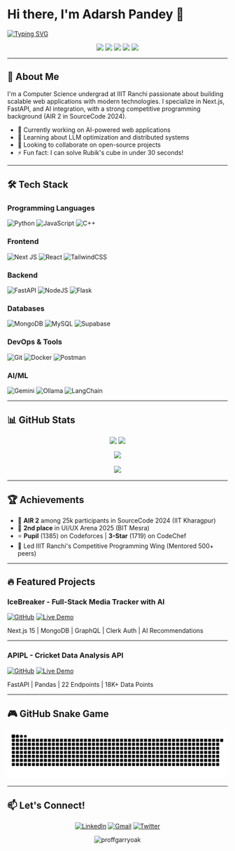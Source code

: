 # Hi there, I'm Adarsh Pandey 👋

[![Typing SVG](https://readme-typing-svg.demolab.com?font=Fira+Code&weight=600&size=24&duration=4000&pause=1000&color=38F7A7&width=435&lines=Full-Stack+Developer;AI+Enthusiast;Competitive+Programmer;Night+Owl)](https://git.io/typing-svg)

<p align="center">
  <a href="https://linkedin.com/in/adarshpandey1133"><img src="https://img.shields.io/badge/LinkedIn-0077B5?style=for-the-badge&logo=linkedin&logoColor=white"/></a>
  <a href="https://leetcode.com/proffgarryoka"><img src="https://img.shields.io/badge/-LeetCode-FFA116?style=for-the-badge&logo=LeetCode&logoColor=black"/></a>
  <a href="https://codeforces.com/profile/proffgarryoak"><img src="https://img.shields.io/badge/Codeforces-445f9d?style=for-the-badge&logo=Codeforces&logoColor=white"/></a>
  <a href="https://codechef.com/users/proffgarryoak"><img src="https://img.shields.io/badge/CodeChef-%23964B00.svg?style=for-the-badge&logo=CodeChef&logoColor=white"/></a>
  <a href="mailto:adarshp.1133@gmail.com"><img src="https://img.shields.io/badge/Gmail-D14836?style=for-the-badge&logo=gmail&logoColor=white"/></a>
</p>

---

## 🚀 About Me

I'm a Computer Science undergrad at IIIT Ranchi passionate about building scalable web applications with modern technologies. I specialize in Next.js, FastAPI, and AI integration, with a strong competitive programming background (AIR 2 in SourceCode 2024).

- 🔭 Currently working on AI-powered web applications
- 🌱 Learning about LLM optimization and distributed systems
- 👯 Looking to collaborate on open-source projects
- ⚡ Fun fact: I can solve Rubik's cube in under 30 seconds!

---

## 🛠️ Tech Stack

### Programming Languages
![Python](https://img.shields.io/badge/python-3670A0?style=for-the-badge&logo=python&logoColor=ffdd54)
![JavaScript](https://img.shields.io/badge/javascript-%23323330.svg?style=for-the-badge&logo=javascript&logoColor=%23F7DF1E)
![C++](https://img.shields.io/badge/c++-%2300599C.svg?style=for-the-badge&logo=c%2B%2B&logoColor=white)

### Frontend
![Next JS](https://img.shields.io/badge/Next-black?style=for-the-badge&logo=next.js&logoColor=white)
![React](https://img.shields.io/badge/react-%2320232a.svg?style=for-the-badge&logo=react&logoColor=%2361DAFB)
![TailwindCSS](https://img.shields.io/badge/tailwindcss-%2338B2AC.svg?style=for-the-badge&logo=tailwind-css&logoColor=white)

### Backend
![FastAPI](https://img.shields.io/badge/FastAPI-005571?style=for-the-badge&logo=fastapi)
![NodeJS](https://img.shields.io/badge/node.js-6DA55F?style=for-the-badge&logo=node.js&logoColor=white)
![Flask](https://img.shields.io/badge/flask-%23000.svg?style=for-the-badge&logo=flask&logoColor=white)

### Databases
![MongoDB](https://img.shields.io/badge/MongoDB-%234ea94b.svg?style=for-the-badge&logo=mongodb&logoColor=white)
![MySQL](https://img.shields.io/badge/mysql-%2300f.svg?style=for-the-badge&logo=mysql&logoColor=white)
![Supabase](https://img.shields.io/badge/Supabase-3ECF8E?style=for-the-badge&logo=supabase&logoColor=white)

### DevOps & Tools
![Git](https://img.shields.io/badge/git-%23F05033.svg?style=for-the-badge&logo=git&logoColor=white)
![Docker](https://img.shields.io/badge/docker-%230db7ed.svg?style=for-the-badge&logo=docker&logoColor=white)
![Postman](https://img.shields.io/badge/Postman-FF6C37?style=for-the-badge&logo=postman&logoColor=white)

### AI/ML
![Gemini](https://img.shields.io/badge/google%20gemini-%234285F4.svg?style=for-the-badge&logo=google-gemini&logoColor=white)
![Ollama](https://img.shields.io/badge/ollama-%23EE4C2C.svg?style=for-the-badge&logo=ollama&logoColor=white)
![LangChain](https://img.shields.io/badge/langchain-%23FF6F00.svg?style=for-the-badge&logo=langchain&logoColor=white)

---

## 📊 GitHub Stats

<p align="center">
  <img width="48%" src="https://github-readme-stats.vercel.app/api?username=proffgarryoak&show_icons=true&theme=radical" />
  <img width="48%" src="https://github-readme-streak-stats.herokuapp.com/?user=proffgarryoak&theme=radical" />
</p>

<p align="center">
  <img src="https://github-readme-stats.vercel.app/api/top-langs/?username=proffgarryoak&layout=compact&theme=radical&langs_count=8" />
</p>

<p align="center">
  <img src="https://github-profile-trophy.vercel.app/?username=proffgarryoak&theme=radical&row=2&column=3" />
</p>

---

## 🏆 Achievements

- 🥈 **AIR 2** among 25k participants in SourceCode 2024 (IIT Kharagpur)
- 🥈 **2nd place** in UI/UX Arena 2025 (BIT Mesra)
- ⭐ **Pupil** (1385) on Codeforces | **3-Star** (1719) on CodeChef
- 🏅 Led IIIT Ranchi's Competitive Programming Wing (Mentored 500+ peers)

---

## 🔥 Featured Projects

### IceBreaker - Full-Stack Media Tracker with AI
[![GitHub](https://img.shields.io/badge/github-%23121011.svg?style=for-the-badge&logo=github&logoColor=white)](https://github.com/proffgarryoak/icebreaker)
[![Live Demo](https://img.shields.io/badge/demo-%23000000.svg?style=for-the-badge&logo=vercel&logoColor=white)](https://icebreaker-demo.vercel.app)

Next.js 15 | MongoDB | GraphQL | Clerk Auth | AI Recommendations

---

### APIPL - Cricket Data Analysis API
[![GitHub](https://img.shields.io/badge/github-%23121011.svg?style=for-the-badge&logo=github&logoColor=white)](https://github.com/proffgarryoak/apipl)
[![Live Demo](https://img.shields.io/badge/demo-%23000000.svg?style=for-the-badge&logo=fastapi&logoColor=white)](https://apipl-demo.onrender.com)

FastAPI | Pandas | 22 Endpoints | 18K+ Data Points

---

## 🎮 GitHub Snake Game

![Snake animation](https://github.com/proffgarryoak/proffgarryoak/blob/output/github-contribution-grid-snake.svg)

---

## 📫 Let's Connect!

<p align="center">
  <a href="https://linkedin.com/in/adarshpandey1133"><img src="https://img.icons8.com/color/48/000000/linkedin.png" alt="LinkedIn"/></a>
  <a href="mailto:adarshp.1133@gmail.com"><img src="https://img.icons8.com/color/48/000000/gmail.png" alt="Gmail"/></a>
  <a href="https://twitter.com/proffgarryoak"><img src="https://img.icons8.com/color/48/000000/twitter.png" alt="Twitter"/></a>
</p>

<p align="center">
  <img src="https://komarev.com/ghpvc/?username=proffgarryoak&label=Profile%20views&color=0e75b6&style=flat" alt="proffgarryoak" />
</p>
